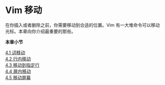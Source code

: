 # Vim 移动

在你插入或者删除之前，你需要移动到合适的位置。Vim 有一大堆命令可以移动光标。本章向你介绍最重要的那些。  

**本章小节**  

[4.1 词移动](01_move_to_words.md)  
[4.2 行内移动](02_move_in_line.md)  
[4.3 移动到指定行](03_move_to_assign_line.md)  
[4.4 屏内移动](04_move_in_screen.md)  
[4.5 移动屏幕](05_move_on_screen.md)  

